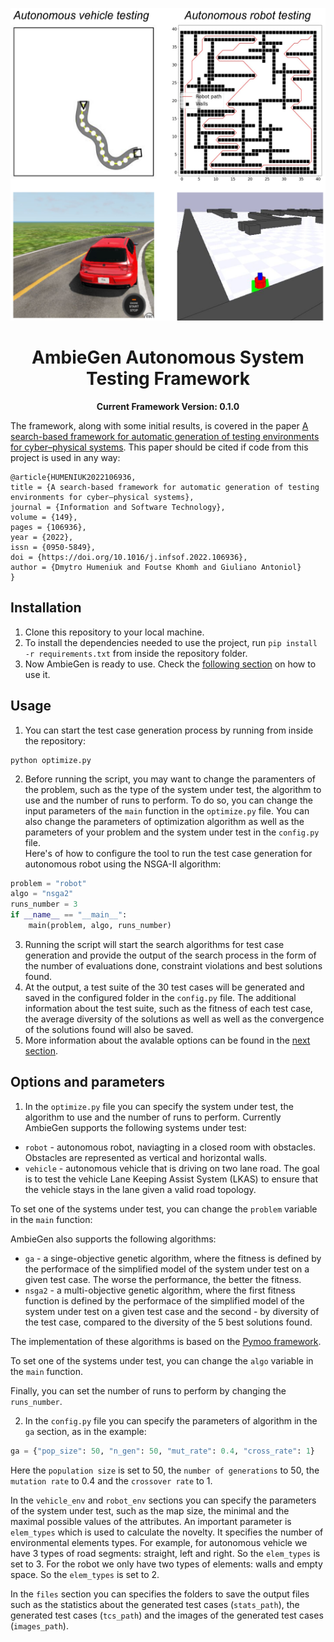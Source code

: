 <p align="center">
	<img height="500px" src="logo.png"/>
</p>
<h1 align="center">
	AmbieGen Autonomous System Testing Framework
</h1>

<p align="center">
  <b>Current Framework Version: 0.1.0</b>
</p>

The framework, along with some initial results, is covered in the paper [A search-based framework for automatic generation of testing environments for cyber–physical systems](https://www.sciencedirect.com/science/article/pii/S0950584922000866). This paper should be cited if code from this project is used in any way:
```
@article{HUMENIUK2022106936,
title = {A search-based framework for automatic generation of testing environments for cyber–physical systems},
journal = {Information and Software Technology},
volume = {149},
pages = {106936},
year = {2022},
issn = {0950-5849},
doi = {https://doi.org/10.1016/j.infsof.2022.106936},
author = {Dmytro Humeniuk and Foutse Khomh and Giuliano Antoniol}
}
```
## Installation
1. Clone this repository to your local machine.
2. To install the dependencies needed to use the project, run `pip install -r requirements.txt` from inside the repository folder. 
3. Now AmbieGen is ready to use. Check the [following section](https://github.com/dgumenyuk/AmbieGen_tool#usage) on how to use it.

## Usage
1. You can start the test case generation process by running from inside the repository: 
```
python optimize.py
``` 
2. Before running the script, you may want to change the paramenters of the problem, such as the type of the system under test, the algorithm to use and the number of runs to perform. To do so, you can change the input parameters of the `main` function in the `optimize.py` file.
You can also change the parameters of optimization algorithm as well as the parameters of your problem and the system under test in the ```config.py``` file.  
Here's of how to configure the tool to run the test case generation for autonomous robot using the NSGA-II algorithm:
```python
problem = "robot"
algo = "nsga2"
runs_number = 3
if __name__ == "__main__":
    main(problem, algo, runs_number)
```
3. Running the script will start the search algorithms for test case generation and provide the output of the search process in the form of the number of evaluations done, constraint violations and best solutions found.
4. At the output, a test suite of the 30 test cases will be generated and saved in the configured folder in the ```config.py``` file. The additional information about the test suite, such as the fitness of each test case, the average diversity of the solutions as well as well as the convergence of the solutions found will also be saved.
5. More information about the avalable options can be found in the [next section](https://github.com/dgumenyuk/AmbieGen_tool#options).

## Options and parameters
1. In the ```optimize.py``` file you can specify the system under test, the algorithm to use and the number of runs to perform. 
Currently AmbieGen supports the following systems under test:
- ```robot``` - autonomous robot, naviagting in a closed room with obstacles. Obstacles are represented as vertical and horizontal walls.
- ```vehicle``` - autonomous vehicle that is driving on two lane road. The goal is to test the vehicle Lane Keeping Assist System (LKAS) to ensure that the vehicle stays in the lane given a valid road topology.  

To set one of the systems under test, you can change the ```problem``` variable in the ```main``` function:

AmbieGen also supports the following algorithms:
- ```ga``` - a singe-objective genetic algorithm, where the fitness is defined by the performace of the simplified model of the system under test on a given test case. The worse the performance, the better the fitness.
- ```nsga2``` - a multi-objective genetic algorithm, where the first fitness function is defined by the performace of the simplified model of the system under test on a given test case and the second - by diversity of the test case, compared to the diversity of the 5 best solutions found.

The implementation of these algorithms is based on the [Pymoo framework](https://pymoo.org/).

To set one of the systems under test, you can change the ```algo``` variable in the ```main``` function.

Finally, you can set the number of runs to perform by changing the ```runs_number```.   

2. In the ```config.py``` file you can specify the parameters of algorithm in the ```ga``` section, as in the example:
```python
ga = {"pop_size": 50, "n_gen": 50, "mut_rate": 0.4, "cross_rate": 1}
```
Here the ```population size``` is set to 50, the ```number of generations``` to 50, the ```mutation rate``` to 0.4 and the ```crossover rate``` to 1.

In the ```vehicle_env``` and ```robot_env``` sections you can specify the parameters of the system under test, such as the map size, the minimal and the maximal possible values of the attributes. An important parameter is ```elem_types``` which is used to calculate the novelty. It specifies the number of environmental elements types. For example, for autonomous vehicle we have 3 types of road segments: straight, left and right. So the ```elem_types``` is set to 3. For the robot we only have two types of elements: walls and empty space. So the ```elem_types``` is set to 2.

In the ```files``` section you can specifies the folders to save the output files such as the statistics about the generated test cases (```stats_path```), the generated test cases (```tcs_path```) and the images of the generated test cases (```images_path```).